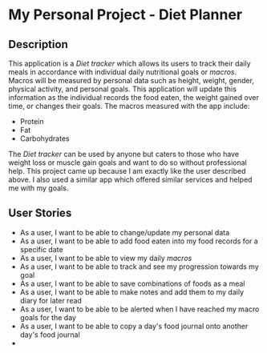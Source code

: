 # My Personal Project - Diet Planner

## Description

This application is a *Diet tracker* which allows its users to track their daily meals in accordance with individual
daily nutritional goals or *macros*. Macros will be measured by personal data such as height, weight, gender, physical
activity, and personal goals. This application will update this information as the individual records the food eaten,
the weight gained over time, or changes their goals. The macros measured with the app include:
- Protein
- Fat
- Carbohydrates

The *Diet tracker* can be used by anyone but caters to those who have weight loss or muscle gain goals and want to do
so without professional help. This project came up because I am exactly like the user described above. I also used a
similar app which offered similar services and helped me with my goals.

## User Stories
- As a user, I want to be able to change/update my personal data
- As a user, I want to be able to add food eaten into my food records for a specific date
- As a user, I want to be able to view my daily *macros*
- As a user, I want to be able to track and see my progression towards my goal
- As a user, I want to be able to save combinations of foods as a meal
- As a user, I want to be able to make notes and add them to my daily diary for later read
- As a user, I want to be able to be alerted when I have reached my macro goals for the day
- As a user, I want to be able to copy a day's food journal onto another day's food journal
- 
